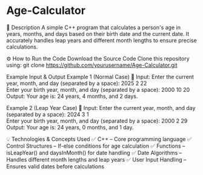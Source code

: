 # Age-Calculator
📌 Description
A simple C++ program that calculates a person's age in years, months, and days based on their birth date and the current date. It accurately handles leap years and different month lengths to ensure precise calculations.

⚙️ How to Run the Code
Download the Source Code
Clone this repository using:
git clone https://github.com/yourusername/Age-Calculator.git

Example Input & Output
Example 1 (Normal Case)
📝 Input:
Enter the current year, month, and day (separated by a space): 2025 2 22  
Enter your birth year, month, and day (separated by a space): 2000 10 20  
Output:
Your age is: 24 years, 4 months, and 2 days.

Example 2 (Leap Year Case)
📝 Input:
Enter the current year, month, and day (separated by a space): 2024 3 1  
Enter your birth year, month, and day (separated by a space): 2000 2 29  
Output:
Your age is: 24 years, 0 months, and 1 day.

💡 Technologies & Concepts Used
✅ C++ – Core programming language
✅ Control Structures – If-else conditions for age calculation
✅ Functions – isLeapYear() and daysInMonth() for date handling
✅ Date Algorithms – Handles different month lengths and leap years
✅ User Input Handling – Ensures valid dates before calculations

